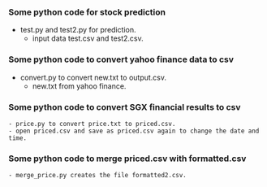 ### Some python code for stock prediction
- test.py and test2.py for prediction.
    - input data test.csv and test2.csv.
### Some python code to convert yahoo finance data to csv
- convert.py to convert new.txt to output.csv.
    - new.txt from yahoo finance.
### Some python code to convert SGX financial results to csv
    - price.py to convert price.txt to priced.csv.
    - open priced.csv and save as priced.csv again to change the date and time.
### Some python code to merge priced.csv with formatted.csv
    - merge_price.py creates the file formatted2.csv.